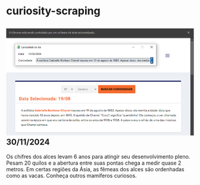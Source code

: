 # curiosity-scraping
![Budget](./execucao.png)
30/11/2024
-
Os chifres dos alces levam 6 anos para atingir seu desenvolvimento pleno. Pesam 20 quilos e a abertura entre suas pontas chega a medir quase 2 metros. Em certas regiões da Ásia, as fêmeas dos alces são ordenhadas como as vacas. Conheça outros mamíferos curiosos.
